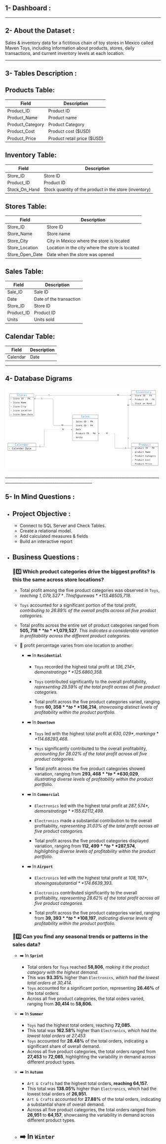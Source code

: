 ## 1- Dashboard :

__________________________________________________________________________________________________________________________

## 2- About the Dataset :
Sales & inventory data for a fictitious chain of toy stores in Mexico called Maven Toys, including information about products, stores, daily transactions, and current inventory levels at each location.
__________________________________________________________________________________________________________________________

## 3- Tables Description :

## Products Table:
|Field	| Description |
|-----|----------------|
| Product_ID |	Product ID |
| Product_Name |	Product name |
| Product_Category |	Product Category |
| Product_Cost |	Product cost ($USD) |
| Product_Price |	Product retail price ($USD) |

## Inventory Table:
|Field	| Description |
|-----|----------------|
|	Store_ID |	Store ID |
|	Product_ID |	Product ID |
| Stock_On_Hand |	Stock quantity of the product in the store (inventory) |

## Stores Table:
|Field	| Description |
|-----|----------------|
|	Store_ID|	Store ID|
|	Store_Name|	Store name|
|	Store_City|	City in Mexico where the store is located|
|	Store_Location|	Location in the city where the store is located|
| Store_Open_Date|	Date when the store was opened|

## Sales Table:
|Field	| Description |
|-----|----------------|
|	Sale_ID|	Sale ID|
|	Date|	Date of the transaction|
|	Store_ID|	Store ID|
|	Product_ID|	Product ID|
|	Units|	Units sold|

## Calendar Table:
|Field	| Description |
|-----|----------------|
| Calendar |	Date|	Calendar date|
__________________________________________________________________________________________________________________________

## 4- Database Digrams

</p>
  <p float="left">
  <img src='resources/Mexico Toy Sales.png'/>
</p>
__________________________________________________________________________________________________________________________

## 5- In Mind Questions :

- ## Project Objective :
  - Connect to SQL Server and Check Tables. 
  - Create a relational model.
  - Add calculated measures & fields
  - Build an interactive report

- ## Business Questions :
  ### 📌1️⃣ Which product categories drive the biggest profits? Is this the same across store locations?
    - Total profit among the five product categories was observed in `Toys`, *reaching $1,079,527*. This figure was **113.46%** higher than the lowest total profit, which was in the `Sports & Outdoors` category at *$505,718.*

    - `Toys` accounted for a significant portion of the total profit, *contributing to 26.89% of the overall profits across all five product categories.*

    - Total profits across the entire set of product categories ranged from **$505,718** to **$1,079,527**. *This indicates a considerable variation in profitability across the different product categories.*
    
    - 🛑 profit percentage varies from one location to another:
        - ➡️ In **`Residential`**
          - `Toys` recorded the highest total profit at *$136,214*, demonstrating a **125.68%** increase compared to the lowest total profit in `Sports & Outdoors`, which was *$60,358.*

          - `Toys` contributed significantly to the overall profitability, *representing 29.59% of the total profit across all five product categories.*

          - Total profit across the five product categories varied, ranging from **$60,358** to **$136,214**, *showcasing distinct levels of profitability within the product portfolio.*
        
        - ➡️ In **`Downtown`**
          - `Toys` led with the highest total profit at *$630,029*, marking a **114.68%** increase compared to the lowest total profit in `Sports & Outdoors`, which amounted to *$293,468.*

          - `Toys` significantly contributed to the overall profitability, *accounting for 28.02% of the total profit across all five product categories.*

          - Total profit across the five product categories showed variation, ranging from **$293,468** to **$630,029**, *illustrating diverse levels of profitability within the product portfolio.*

        - ➡️ In **`Commercial`**
          - `Electronics` led with the highest total profit at *$287,574*, demonstrating a **155.62%** increase compared to the lowest total profit in `Sports & Outdoors`, which amounted to *$112,499.*

          - `Electronics` made a substantial contribution to the overall profitability, *representing 31.03% of the total profit across all five product categories.*

          - Total profit across the five product categories displayed variation, ranging from **$112,499** to **$287,574**, *highlighting diverse levels of profitability within the product portfolio.*
         
        - ➡️ In **`Airport`**
          - `Electronics` led with the highest total profit at *$108,197*, showing a substantial **174.66%** increase compared to the lowest total profit in Sports & Outdoors, which amounted to *$39,393.*

          - `Electronics` contributed significantly to the overall profitability, *representing 28.62% of the total profit across all five product categories.*

          - Total profit across the five product categories varied, ranging from **$39,393** to **$108,197**, *indicating diverse levels of profitability within the product portfolio.*
            
  ### 📌2️⃣ Can you find any seasonal trends or patterns in the sales data?
    - ➡️ In **`Sprint`**
      
      - Total orders for `Toys` reached **58,806**, *making it the product category with the highest demand.*
      - This was **93.35%** higher than `Electronics`, *which had the lowest total orders at 30,414.*
      - `Toys` accounted for a significant portion, representing **26.46%** of the total orders.
      - Across all five product categories, the total orders varied, ranging from **30,414** to **58,806.**
        
    - ➡️ In **`Summer`**

      - `Toys` had the highest total orders, reaching **72,085.**
      - This total was **162.58%** higher than `Electronics`, *which had the lowest total orders at 27,453*
      - `Toys` accounted for **28.48%** of the total orders, indicating a significant share of overall demand.
      - Across all five product categories, the total orders ranged from **27,453** to **72,085**, highlighting the variability in demand across different product types.
     
     - ➡️ In **`Autumn`**

       - `Art & Crafts` had the highest total orders, **reaching 64,157.**
       - This total was **138.05%** higher than `Electronics`, which had the lowest total orders of **26,951.**
       - `Art & Crafts` accounted for **27.88%** of the total orders, indicating a substantial share of overall demand.
       - Across all five product categories, the total orders ranged from **26,951** to **64,157**, showcasing the variability in demand across different product types.
      
     - ➡️ In **`Winter`**
       - 


